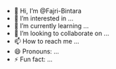 - 👋 Hi, I’m @Fajri-Bintara
- 👀 I’m interested in ...
- 🌱 I’m currently learning ...
- 💞️ I’m looking to collaborate on ...
- 📫 How to reach me ...
- 😄 Pronouns: ...
- ⚡ Fun fact: ...

<!---
Fajri-Bintara/Fajri-Bintara is a ✨ special ✨ repository because its `README.md` (this file) appears on your GitHub profile.
You can click the Preview link to take a look at your changes.
--->
